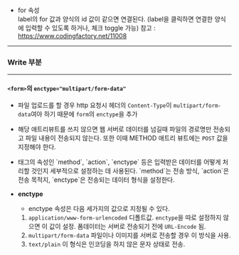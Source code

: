 ### <label>
- for 속성  
  label의 for 값과 양식의 id 값이 같으면 연결된다. (label을 클릭하면 연결한 양식에 입력할 수 있도록 하거나, 체크 toggle 가능)
  참고 : https://www.codingfactory.net/11008

---

### Write 부분

---

#### `<form>`의 `enctype="multipart/form-data"`
- 파일 업로드를 할 경우 http 요청시 헤더의 `Content-Type`이 `multipart/form-data`여야 하기 때문에 `form`의 `enctype`을 추가
- 해당 애트리뷰트를 쓰지 않으면 웹 서버로 데이터를 넘길때 파일의 경로명만 전송되고 파일 내용이 전송되지 않는다. 또한 이때 METHOD 애트리 뷰트에는 `POST` 값을 지정해야 한다.

- <form>태그의 속성인 `method`, `action`, `enctype` 등은 입력받은 데이터를 어떻게 처리할 것인지 세부적으로 설정하는 데 사용된다.
  `method`는 전송 방식, `action`은 전송 목적지, `enctype`은 전송되는 데이터 형식을 설정한다.

- **enctype**
  - enctype 속성은 다음 세가지의 값으로 지정될 수 있다.  

  1. `application/www-form-urlencoded`
    디폴트값. `enctype`을 따로 설정하지 않으면 이 값이 설정. 폼데이터는 서버로 전송되기 전에 `URL-Encode` 됨.
  2. `multipart/form-data`
    파일이나 이미지를 서버로 전송할 경우 이 방식을 사용.
  3. `text/plain`
    이 형식은 인코딩을 하지 않은 문자 상태로 전송.